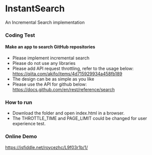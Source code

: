 # InstantSearch
An Incremental Search implementation

### Coding Test
#### Make an app to search GitHub repositories
- Please implement incremental search
- Please do not use any libraries
- Please add API request throttling, refer to the usage below:
  https://qiita.com/akifo/items/4d715929934a458fb189
- The design can be as simple as you like
- Please use the API for github below:
  https://docs.github.com/en/rest/reference/search

### How to run
- Download the folder and open index.html in a browser.
- The THROTTLE_TIME and PAGE_LIMIT could be changed for user experience test.

### Online Demo
https://jsfiddle.net/roycezhc/L9f03r1b/1/